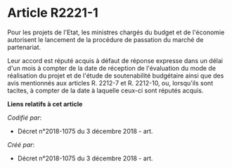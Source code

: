 # Article R2221-1

Pour les projets de l'Etat, les ministres chargés du budget et de l'économie autorisent le lancement de la procédure de
passation du marché de partenariat.

Leur accord est réputé acquis à défaut de réponse expresse dans un délai d'un mois à compter de la date de réception de
l'évaluation du mode de réalisation du projet et de l'étude de soutenabilité budgétaire ainsi que des avis mentionnés aux
articles R. 2212-7 et R. 2212-10, ou, lorsqu'ils sont tacites, à compter de la date à laquelle ceux-ci sont réputés acquis.

**Liens relatifs à cet article**

_Codifié par_:

  - Décret n°2018-1075 du 3 décembre 2018 - art.

_Créé par_:

  - Décret n°2018-1075 du 3 décembre 2018 - art.
